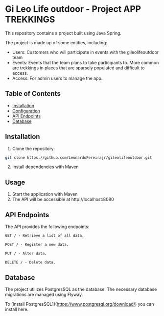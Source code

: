 # Gi Leo Life outdoor - Project APP TREKKINGS
This repository contains a project built using Java Spring.

The project is made up of some entities, including:

 - Users: Customers who will participate in events with the gileolifeoutdoor team
 - Events: Events that the team plans to take participants to. More common are trekkings in places that are sparsely populated and difficult to access.
 - Access: For admin users to manage the app.

## Table of Contents

- [Installation](#installation)
- [Configuration](#configuration)
- [API Endpoints](#api-endpoints)
- [Database](#database)

## Installation

1. Clone the repository:

```bash
git clone https://github.com/LeonardoPereirajr/gileolifeoutdoor.git
```

2. Install dependencies with Maven

## Usage

1. Start the application with Maven
2. The API will be accessible at http://localhost:8080


## API Endpoints
The API provides the following endpoints:

```markdown
GET / - Retrieve a list of all data.

POST / - Register a new data.

PUT / - Alter data.

DELETE / - Delete data.
```

## Database
The project utilizes PostgresSQL as the database. The necessary database migrations are managed using Flyway.

To [install PostgresSQL])(https://www.postgresql.org/download/) you can install here.
